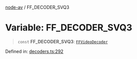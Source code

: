 [node-av](../globals.md) / FF\_DECODER\_SVQ3

# Variable: FF\_DECODER\_SVQ3

> `const` **FF\_DECODER\_SVQ3**: [`FFVideoDecoder`](../type-aliases/FFVideoDecoder.md)

Defined in: [decoders.ts:292](https://github.com/seydx/av/blob/f8631fc881b394300b1479f511d55cf1c370a87f/src/constants/decoders.ts#L292)

